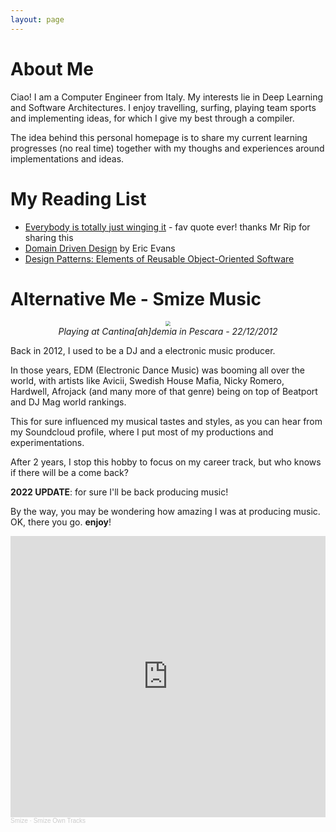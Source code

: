 ```yaml
---
layout: page
---
```

# About Me
Ciao! I am a Computer Engineer from Italy. My interests lie in Deep Learning and Software Architectures.
I enjoy travelling, surfing, playing team sports and implementing ideas, for which I give my best through a compiler.

The idea behind this personal homepage is to share my current learning progresses (no real time) together with my thoughs and experiences around implementations and ideas.

# My Reading List

- [Everybody is totally just winging it](https://www.theguardian.com/news/oliver-burkeman-s-blog/2014/may/21/everyone-is-totally-just-winging-it) - fav quote ever! thanks Mr Rip for sharing this 
- [Domain Driven Design](https://www.amazon.it/dp/B00794TAUG/ref=dp-kindle-redirect?_encoding=UTF8&btkr=1) by Eric Evans  
- [Design Patterns: Elements of Reusable Object-Oriented Software](https://www.amazon.it/dp/B000SEIBB8/ref=dp-kindle-redirect?_encoding=UTF8&btkr=1) 

# Alternative Me - Smize Music

<center><img src="{{site.url}}/assets/images/about/20121222cantinaaccademia-pescara.jpg" style="zoom: 50%"><br><em>Playing at Cantina[ah]demia in Pescara - 22/12/2012</em></center>

Back in 2012, I used to be a DJ and a electronic music producer. 

In those years, EDM (Electronic Dance Music) was booming all over the world, with artists like Avicii, Swedish House Mafia, Nicky Romero, Hardwell, Afrojack (and many more of that genre) being on top of Beatport and DJ Mag world rankings. 

This for sure influenced my musical tastes and styles, as you can hear from my Soundcloud profile, where I put most of my productions and experimentations. 

After 2 years, I stop this hobby to focus on my career track, but who knows if there will be a come back?

**2022 UPDATE**: for sure I'll be back producing music! 

By the way, you may be wondering how amazing I was at producing music. OK, there you go. **enjoy**!

<iframe width="100%" height="450" scrolling="no" frameborder="no" allow="autoplay" src="https://w.soundcloud.com/player/?url=https%3A//api.soundcloud.com/playlists/1192769074&color=%23372c29&auto_play=false&hide_related=false&show_comments=true&show_user=true&show_reposts=false&show_teaser=true"></iframe><div style="font-size: 10px; color: #cccccc;line-break: anywhere;word-break: normal;overflow: hidden;white-space: nowrap;text-overflow: ellipsis; font-family: Interstate,Lucida Grande,Lucida Sans Unicode,Lucida Sans,Garuda,Verdana,Tahoma,sans-serif;font-weight: 100;"><a href="https://soundcloud.com/smizemuzik" title="Smize" target="_blank" style="color: #cccccc; text-decoration: none;">Smize</a> · <a href="https://soundcloud.com/smizemuzik/sets/smize-own-tracks" title="Smize Own Tracks" target="_blank" style="color: #cccccc; text-decoration: none;">Smize Own Tracks</a></div>